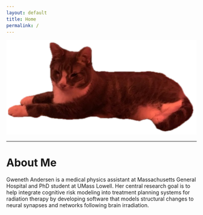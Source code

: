 ```yaml
---
layout: default
title: Home
permalink: /
---
```


<p><img src="/img/azula.png" alt="Azula the Cat"></p>

---

# About Me

Gweneth Andersen is a medical physics assistant at Massachusetts General Hospital and PhD student at UMass Lowell. Her central research goal is to help integrate cognitive risk modeling into treatment planning systems for radiation therapy by developing software that models structural changes to neural synapses and networks following brain irradiation.
